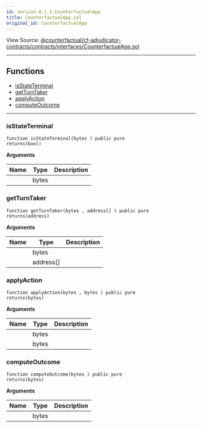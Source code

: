 ```yaml
---
id: version-0.1.1-CounterfactualApp
title: CounterfactualApp.sol
original_id: CounterfactualApp
---
```


View Source: [@counterfactual/cf-adjudicator-contracts/contracts/interfaces/CounterfactualApp.sol](https://github.com/statechannels/monorepo/tree/master/packages/nitro-protocol/@counterfactual/cf-adjudicator-contracts/contracts/interfaces/CounterfactualApp.sol)

---

## Functions

- [isStateTerminal](#isstateterminal)
- [getTurnTaker](#getturntaker)
- [applyAction](#applyaction)
- [computeOutcome](#computeoutcome)

---

### isStateTerminal

```solidity
function isStateTerminal(bytes ) public pure
returns(bool)
```

**Arguments**

| Name        | Type           | Description  |
| ------------- |------------- | -----|
|  | bytes |  | 

### getTurnTaker

```solidity
function getTurnTaker(bytes , address[] ) public pure
returns(address)
```

**Arguments**

| Name        | Type           | Description  |
| ------------- |------------- | -----|
|  | bytes |  | 
|  | address[] |  | 

### applyAction

```solidity
function applyAction(bytes , bytes ) public pure
returns(bytes)
```

**Arguments**

| Name        | Type           | Description  |
| ------------- |------------- | -----|
|  | bytes |  | 
|  | bytes |  | 

### computeOutcome

```solidity
function computeOutcome(bytes ) public pure
returns(bytes)
```

**Arguments**

| Name        | Type           | Description  |
| ------------- |------------- | -----|
|  | bytes |  | 

